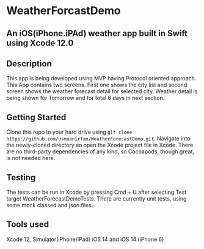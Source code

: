 # WeatherForcastDemo 
## An iOS(iPhone.iPAd) weather app built in Swift using Xcode 12.0

## Description
This app is being developed using MVP having Protocol oriented approach. This App contains two screens. First one shows the city list and second screen shows the weather forecast detail for selected city. Weather detail is being shown for Tomorrow and for total 6 days in next section. 

## Getting Started
Clone this repo to your hard drive using `git clone https://github.com/usmaanirfan/WeatherForecastDemo.git`.
Navigate into the newly-cloned directory an open the Xcode project file in Xcode.
There are no third-party dependencies of any kind, so Cocoapods, though great, is not needed here.




## Testing
The tests can be run in Xcode by pressing Cmd + U after selecting Test target WeatherForecastDemoTests.
There are currently unit tests, using some mock classed and json files.

## Tools used
Xcode 12, Simulator(iPhone/iPad) iOS 14 and iOS 14 (iPhone 6)
